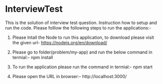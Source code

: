 # InterviewTest
This is the solution of interview test question.
Instruction how to setup and run the code.
Please folllow the following steps to run the applications:-
1. Please Intall the Node to run this application, to download please visit the given url- https://nodejs.org/en/download/ 
2. Please go to folder(problem/my-app) and run the below command in termial:-
 npm install 

3. To run the application please run the command in termial:-
npm start
4. Please open the URL in browser:-  http://localhost:3000/
